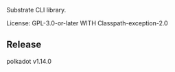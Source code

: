 Substrate CLI library.

License: GPL-3.0-or-later WITH Classpath-exception-2.0


## Release

polkadot v1.14.0
